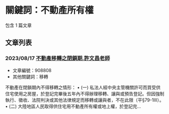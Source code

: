 # 關鍵詞：不動產所有權

包含 1 篇文章

## 文章列表

### 2023/08/17 [不動產移轉之閉鎖期,許文昌老師](../../articles/908808_%E4%B8%8D%E5%8B%95%E7%94%A2%E7%A7%BB%E8%BD%89%E4%B9%8B%E9%96%89%E9%8E%96%E6%9C%9F%2C%E8%A8%B1%E6%96%87%E6%98%8C%E8%80%81%E5%B8%AB.md)
- 文章編號：908808
- 其他關鍵詞：移轉

不動產在閉鎖期內不得移轉之情形： • (一) 私法人經中央主管機關許可而買受供住宅使用之房屋，於登記完畢後五年內不得辦理移轉、讓與或預告登記。但因強制執行、徵收、法院判決或其他法律規定而移轉或讓與者，不在此限（平§79-1III）。 • (二) 大陸地區人民取得供住宅用不動產所有權或地上權，於登記完...
